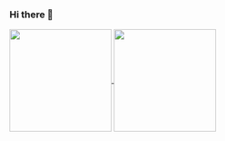 ### Hi there 👋

<!--
**ruanroloff/ruanroloff** is a ✨ _special_ ✨ repository because its `README.md` (this file) appears on your GitHub profile.

Here are some ideas to get you started:

- 🔭 I’m currently working on ...
- 🌱 I’m currently learning ...
- 👯 I’m looking to collaborate on ...
- 🤔 I’m looking for help with ...
- 💬 Ask me about ...
- 📫 How to reach me: ...
- 😄 Pronouns: ...
- ⚡ Fun fact: ...
-->

<a href="https://github.com/ruanroloff">
  <img height="180em" align="center"  src="https://github-readme-stats.vercel.app/api?username=ruanroloff&count_private=true&show_icons=true&theme=nightowl&hide_border=true&include_all_commits=true&layout=compact&count_private=true&)" />
</a>
<a href="https://github.com/ruanroloff">
  <img height="180em" align="center" src="https://github-readme-stats.vercel.app/api/top-langs/?username=ruanroloff&langs_count=8&layout=compact&theme=nightowl&hide_border=true&include_all_commits=true&count_private=true&)" />
